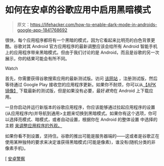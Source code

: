 # 如何在安卓的谷歌应用中启用黑暗模式

> 原文：<https://lifehacker.com/how-to-enable-dark-mode-in-androids-google-app-1841768692>

很快，每个应用程序都将有一个黑暗的模式，因为它看起来比明亮的白色背景更酷。谷歌对其 Android 官方应用程序的最新调整应该会给所有 Android 智能手机上的应用程序带来黑暗模式。但由于我们讨论的是 Android，而且是谷歌的另一次展示，你的结果可能会有所不同。

Watch

首先，你需要获得谷歌搜索应用的最新测试版。访问 [该网站](https://play.google.com/apps/testing/com.google.android.googlequicksearchbox) ，注册测试版，然后等待通过 Google Play 接收您的应用程序更新。如果你不耐烦，你可以从[【APK 镜像】](https://www.apkmirror.com/apk/google-inc/google-search/) 下载最新的测试版，但是如果没有必要，最好*避免*在 Android 上下载应用。

一旦你启动并运行新版本的谷歌应用程序，你应该能够通过拉起应用程序的设置(从应用程序内)并导航到通用>主题来切换到黑暗模式。如果你有这个选项，你可以选择亮模式、暗模式，或者自动设置，根据你在 Android 的整体设置 中选择的主题 [来调整应用程序的外观。](https://developer.android.com/guide/topics/ui/look-and-feel/darktheme)

如果你看不到设置，坚持住。谷歌的推出可能是服务器端的——这或者是谷歌正在使用某种独特的要求来决定谁获得黑暗模式(可能是像素)，谁没有(随机分类的非像素手机)。

[ [安卓警察](https://www.androidpolice.com/2020/02/17/the-google-apps-dark-mode-should-now-be-available-to-all-beta-users/)